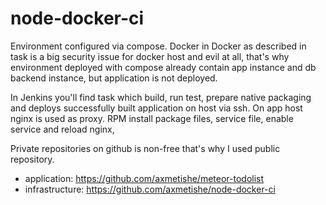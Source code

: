 # node-docker-ci
Environment configured via compose. Docker in Docker as described in task is a big security issue for docker host and evil at all, that's why environment deployed with compose already contain app instance and db backend instance, but application is not deployed.

In Jenkins you'll find task which build, run test, prepare native packaging and deploys successfully built application on host via ssh. On app host nginx is used as proxy.
RPM install package files, service file, enable service and reload nginx,

Private repositories on github is non-free that's why I used public repository.

- application: https://github.com/axmetishe/meteor-todolist
- infrastructure: https://github.com/axmetishe/node-docker-ci
